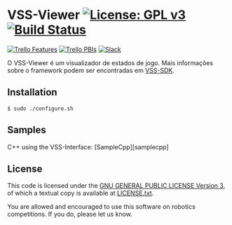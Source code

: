# VSS-Viewer [![License: GPL v3](https://img.shields.io/badge/License-GPL%20v3-blue.svg)][gpl3] [![Build Status](https://travis-ci.org/SIRLab/VSS-Viewer.svg?branch=master)][travis]

[![Trello Features](https://img.shields.io/badge/Trello-Features-blue.svg)][vss-sdk-features]
[![Trello PBIs](https://img.shields.io/badge/Trello-PBIs-blue.svg)][vss-sdk-pbis]
[![Slack](https://img.shields.io/badge/Slack-Channel-551a8b.svg)][slack]

O VSS-Viewer é um visualizador de estados de jogo.
Mais informações sobre o framework podem ser encontradas em [VSS-SDK][vss-sdk].


## Installation
```
$ sudo ./configure.sh
```

## Samples
C++ using the VSS-Interface: [SampleCpp][samplecpp]

## License

This code is licensed under the [GNU GENERAL PUBLIC LICENSE Version 3][gpl3], of which a textual copy is available at [LICENSE.txt](LICENSE.txt).

You are allowed and encouraged to use this software on robotics competitions.  If you do, please let us know.


[vss-sdk]: http://sirlab.github.io/VSS-SDK
[gpl3]: http://www.gnu.org/licenses/gpl-3.0/
[travis]: https://travis-ci.org/SIRLab/VSS-Viewer
[vss-sdk-features]: https://trello.com/b/b4dVV6ug/vss-sdk-features
[vss-sdk-pbis]: https://trello.com/b/m0u389nR/vss-sdk-pbis
[slack]: https://vss-sdk.slack.com






